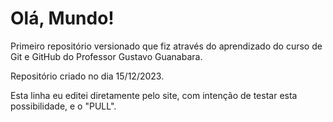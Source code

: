# Olá, Mundo!
 Primeiro repositório versionado que fiz através do aprendizado do curso de Git e GitHub do Professor Gustavo Guanabara.

 Repositório criado no dia 15/12/2023.

 Esta linha eu editei diretamente pelo site, com intenção de testar esta possibilidade, e o "PULL".
